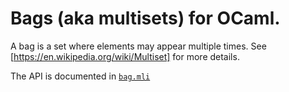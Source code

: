 # Bags (aka multisets) for OCaml.

A bag is a set where elements may appear multiple times.
See [https://en.wikipedia.org/wiki/Multiset] for more details.

The API is documented in
[`bag.mli`](https://backtracking.github.io/bag/bag/Bag/index.html)
